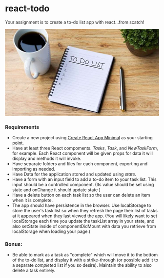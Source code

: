 # react-todo

Your assignment is to create a to-do list app with react...from scatch! 

![](to-do.jpg)

### Requirements

- Create a new project using [Create React App Minimal](https://github.com/ericandrewlewis/create-react-app-minimal) as your starting point.
- Have at least three React compoments. *Tasks*, *Task*, and *NewTaskForm*, for example. Each React component will be given props for data it will display and methods it will invoke.
- Have separate folders and files for each component, exporting and importing as needed.
- Have Data for the application stored and updated using *state*.
- Have a form with an input field to add a to-do item to your task list. This input should be a controlled component. (Its value should be set using state and onChange it should update state )
- Have a delete button on each task list so the user can delete an item when it is complete.
- The app should have persistence in the browser. Use localStorage to store the user's task list so when they refresh the page their list of tasks at it appeared when they last viewed the app. (You will likely want to set localStorage each time you update the taskList array in your state, and also setState inside of componentDidMount with data you retrieve from localStorage when loading your page.)


### Bonus:

- Be able to mark as a task as "complete" which will move it to the bottom of the to-do list, and display it with a strike-through (or possible add it to a separate *completed* list if you so desire).  Maintain the ability to also delete a task entirely.

